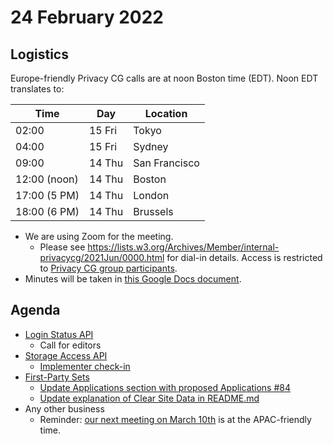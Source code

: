 # 24 February 2022

## Logistics

Europe-friendly Privacy CG calls are at noon Boston time (EDT). Noon EDT translates to:

| Time         | Day    | Location      |
| ------------ | ------ | ------------- |
| 02:00        | 15 Fri | Tokyo         |
| 04:00        | 15 Fri | Sydney        |
| 09:00        | 14 Thu | San Francisco |
| 12:00 (noon) | 14 Thu | Boston        |
| 17:00 (5 PM) | 14 Thu | London        |
| 18:00 (6 PM) | 14 Thu | Brussels      |

* We are using Zoom for the meeting.
    * Please see https://lists.w3.org/Archives/Member/internal-privacycg/2021Jun/0000.html for dial-in details. Access is restricted to [Privacy CG group participants](https://www.w3.org/community/privacycg/participants).
* Minutes will be taken in [this Google Docs document](https://docs.google.com/document/d/1DZEhS1UHJ1PKxt5ZwKmn5LZ4bo10UFyNXeLp2dUuzRM/edit#).

## Agenda

* [Login Status API](https://github.com/privacycg/is-logged-in)
    * Call for editors
* [Storage Access API](https://github.com/privacycg/storage-access)
    * [Implementer check-in](https://github.com/privacycg/storage-access/issues/97)
* [First-Party Sets](https://github.com/privacycg/first-party-sets)
    * [Update Applications section with proposed Applications #84](https://github.com/privacycg/first-party-sets/pull/84)
    * [Update explanation of Clear Site Data in README.md](https://github.com/privacycg/first-party-sets/pull/77)
* Any other business
    * Reminder: [our next meeting on March 10th](https://www.w3.org/events/meetings/811c2c7a-ef52-46e5-8bcd-8ee8fc4f09c4/20220310T120000) is at the APAC-friendly time.
